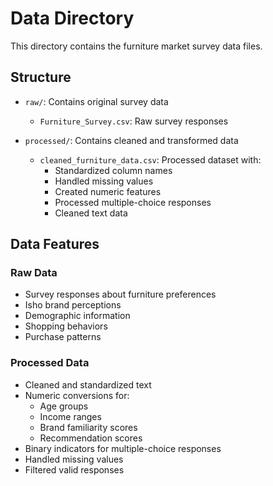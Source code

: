 # Data Directory

This directory contains the furniture market survey data files.

## Structure

- `raw/`: Contains original survey data
  - `Furniture_Survey.csv`: Raw survey responses

- `processed/`: Contains cleaned and transformed data
  - `cleaned_furniture_data.csv`: Processed dataset with:
    - Standardized column names
    - Handled missing values
    - Created numeric features
    - Processed multiple-choice responses
    - Cleaned text data

## Data Features

### Raw Data
- Survey responses about furniture preferences
- Isho brand perceptions
- Demographic information
- Shopping behaviors
- Purchase patterns

### Processed Data
- Cleaned and standardized text
- Numeric conversions for:
  - Age groups
  - Income ranges
  - Brand familiarity scores
  - Recommendation scores
- Binary indicators for multiple-choice responses
- Handled missing values
- Filtered valid responses 